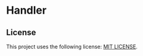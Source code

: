 # Handler

## License
This project uses the following license: [MIT LICENSE](https://github.com/tomosfps/aeri/blob/main/LICENSE.md).
